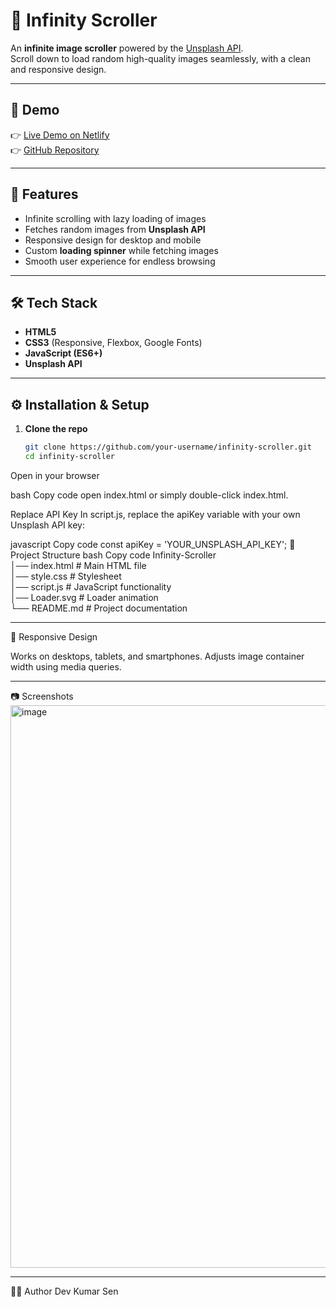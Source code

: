 # 🌌 Infinity Scroller

An **infinite image scroller** powered by the [Unsplash API](https://unsplash.com/developers).  
Scroll down to load random high-quality images seamlessly, with a clean and responsive design.

---

## 🚀 Demo
👉 [Live Demo on Netlify](https://devseninfinityscroller.netlify.app/)  
👉 [GitHub Repository](https://github.com/your-username/infinity-scroller)

---

## 📸 Features
- Infinite scrolling with lazy loading of images  
- Fetches random images from **Unsplash API**  
- Responsive design for desktop and mobile  
- Custom **loading spinner** while fetching images  
- Smooth user experience for endless browsing  

---

## 🛠️ Tech Stack
- **HTML5**  
- **CSS3** (Responsive, Flexbox, Google Fonts)  
- **JavaScript (ES6+)**  
- **Unsplash API**  

---

## ⚙️ Installation & Setup
1. **Clone the repo**
   ```bash
   git clone https://github.com/your-username/infinity-scroller.git
   cd infinity-scroller
Open in your browser

bash
Copy code
open index.html
or simply double-click index.html.

Replace API Key
In script.js, replace the apiKey variable with your own Unsplash API key:

javascript
Copy code
const apiKey = 'YOUR_UNSPLASH_API_KEY';
📂 Project Structure
bash
Copy code
Infinity-Scroller<br>
│── index.html       # Main HTML file<br>
│── style.css        # Stylesheet<br>
│── script.js        # JavaScript functionality<br>
│── Loader.svg       # Loader animation<br>
└── README.md        # Project documentation<br>

---
📱 Responsive Design<br>

Works on desktops, tablets, and smartphones.
Adjusts image container width using media queries.

---

📷 Screenshots
<img width="1440" height="900" alt="image" src="https://github.com/user-attachments/assets/89c02213-58a6-4c5b-a417-03cd56a7ee0f" />


---


👨‍💻 Author
Dev Kumar Sen
